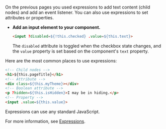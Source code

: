 On the previous pages you used expressions to add text content (child nodes) and add an event listener. You can also use expressions to set attributes or properties.


*   **Add an input element to your component.**

    ```html
    <input ?disabled=${!this.checked} .value=${this.text}>
    ```

    The `disabled` attribute is toggled when the checkbox state changes, and the `value` property is set based on the component's `text` property.


Here are the most common places to use expressions:

```html
<!-- Child nodes -->
<h1>${this.pageTitle}</h1>
<!-- Attribute -->
<div class=${this.myTheme}></div>
<!-- Boolean attribute -->
<p ?hidden=${this.isHidden}>I may be in hiding.</p>
<!-- Property -->
<input .value=${this.value}>
```

Expressions can use any standard JavaScript.

For more information, see [Expressions](/docs/templates/expressions/).

